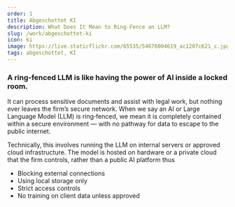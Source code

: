 ```yaml
---
order: 1
title: Abgeschottet KI
description: What Does It Mean to Ring‑Fence an LLM?
slug: /work/abgeschottet-ki
icon: ki
image: https://live.staticflickr.com/65535/54676004619_ac1207c621_c.jpg
tags: abgeschottet, KI
---
```


### A ring‑fenced LLM is like having the power of AI inside a locked room.

It can process sensitive documents and assist with legal work, but nothing ever leaves the firm’s secure network. When we say an AI or Large Language Model (LLM) is ring‑fenced, we mean it is completely contained within a secure environment — with no pathway for data to escape to the public internet.

Technically, this involves running the LLM on internal servers or approved cloud infrastructure. The model is hosted on hardware or a private cloud that the firm controls, rather than a public AI platform thus

- Blocking external connections
- Using local storage only
- Strict access controls
- No training on client data unless approved
